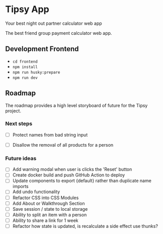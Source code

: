 # Tipsy App

Your best night out partner calculator web app

The best friend group payment calculator web app.

## Development Frontend

- `cd frontend`
- `npm install`
- `npm run husky:prepare`
- `npm run dev`

## Roadmap

The roadmap provides a high level storyboard of future for the Tipsy project.

### Next steps

- [ ] Protect names from bad string input
- [ ] Disallow the removal of all products for a person 


### Future ideas

- [ ] Add warning modal when user is clicks the 'Reset' button
- [ ] Create docker build and push GitHub Action to deploy
- [ ] Update components to export {default} rather than duplicate name imports
- [ ] Add undo functionality
- [ ] Refactor CSS into CSS Modules
- [ ] Add About or Walkthrough Section
- [ ] Save session / state to local storage
- [ ] Ability to split an item with a person
- [ ] Ability to share a link for 1 week
- [ ] Refactor how state is updated, is recalculate a side effect use thunks?
